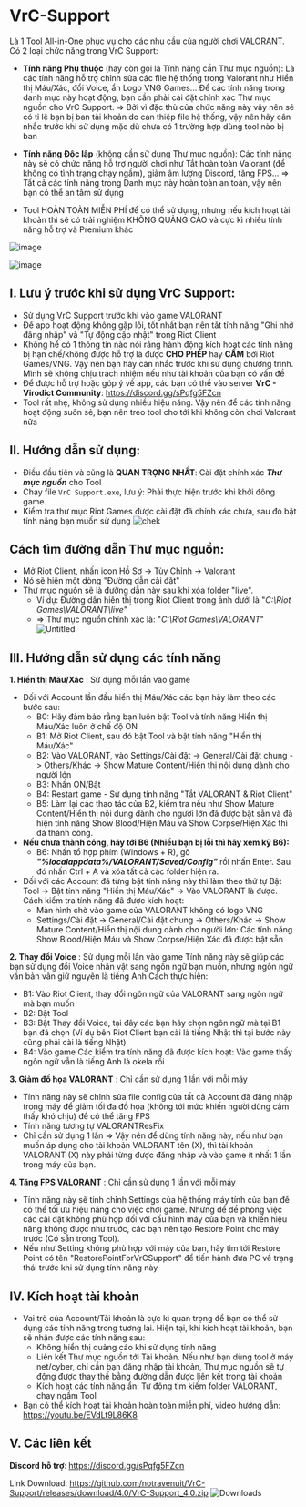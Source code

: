 # VrC-Support
Là 1 Tool All-in-One phục vụ cho các nhu cầu của người chơi VALORANT. Có 2 loại chức năng trong VrC Support:
- **Tính năng Phụ thuộc** (hay còn gọi là Tính năng cần Thư mục nguồn): Là các tính năng hỗ trợ chỉnh sửa các file hệ thống trong Valorant như Hiển thị Máu/Xác, đổi Voice, ẩn Logo VNG Games... Để các tính năng trong danh mục này hoạt động, bạn cần phải cài đặt chính xác Thư mục nguồn cho VrC Support.
=> Bởi vì đặc thù của chức năng này vậy nên sẽ có tỉ lệ bạn bị ban tài khoản do can thiệp file hệ thống, vậy nên hãy cân nhắc trước khi sử dụng mặc dù chưa có 1 trường hợp dùng tool nào bị ban
- **Tính năng Độc lập** (không cần sử dụng Thư mục nguồn): Các tính năng này sẽ có chức năng hỗ trợ người chơi như Tắt hoàn toàn Valorant (để không có tình trạng chạy ngầm), giảm âm lượng Discord, tăng FPS...
=> Tất cả các tính năng trong Danh mục này hoàn toàn an toàn, vậy nên bạn có thể an tâm sử dụng

- Tool HOÀN TOÀN MIỄN PHÍ để có thể sử dụng, nhưng nếu kích hoạt tài khoản thì sẽ có trải nghiệm KHÔNG QUẢNG CÁO và cực kì nhiều tính năng hỗ trợ và Premium khác


![image](https://github.com/notravenuit/Virodict-VLRTool/assets/83875770/9f703572-8dd1-4b50-8af5-84022fe5b7c3)

![image](https://github.com/notravenuit/Virodict-VLRTool/assets/83875770/11d04f1e-f4a9-4559-aee2-e1b6a42fcc4b)

## I. **Lưu ý trước khi sử dụng VrC Support:**
  - Sử dụng VrC Support trước khi vào game VALORANT
  - Để app hoạt động không gặp lỗi, tốt nhất bạn nên tắt tính năng "Ghi nhớ đăng nhập" và "Tự động cập nhật" trong Riot Client
  - Không hề có 1 thông tin nào nói rằng hành động kích hoạt các tính năng bị hạn chế/không được hỗ trợ là được **CHO PHÉP** hay **CẤM** bởi Riot Games/VNG. Vậy nên bạn hãy cân nhắc trước khi sử dụng chương trình. Mình sẽ không chịu trách nhiệm nếu như tài khoản của bạn có vấn đề
  - Để được hỗ trợ hoặc góp ý về app, các bạn có thể vào server **VrC - Virodict Community**: https://discord.gg/sPqfg5FZcn
  - Tool rất nhẹ, không sử dụng nhiều hiệu năng. Vậy nên để các tính năng hoạt động suôn sẻ, bạn nên treo tool cho tới khi không còn chơi Valorant nữa


## II. **Hướng dẫn sử dụng:**

  - Điều đầu tiên và cũng là **QUAN TRỌNG NHẤT**: Cài đặt chính xác **_Thư mục nguồn_** cho Tool
  - Chạy file `VrC Support.exe`, lưu ý: Phải thực hiện trước khi khởi đông game.
  - Kiểm tra thư mục Riot Games được cài đặt đã chính xác chưa, sau đó bật tính năng bạn muốn sử dụng
![chek](https://github.com/notravenuit/VALORANTBloodDisplay/assets/83875770/4b3d9ae2-750a-480c-a749-fb21a49545f8)


## **Cách tìm đường dẫn Thư mục nguồn:**
  - Mở Riot Client, nhấn icon Hồ Sơ -> Tùy Chỉnh -> Valorant
  - Nó sẽ hiện một dòng "Đường dẫn cài đặt"
  - Thư mục nguồn sẽ là đường dẫn này sau khi xóa folder "live".
    + Ví dụ: Đường dẫn hiển thị trong Riot Client trong ảnh dưới là "_C:\Riot Games\VALORANT\live_"
    + => Thư mục nguồn chính xác là: "_C:\Riot Games\VALORANT_"
![Untitled](https://github.com/notravenuit/VrC-Support/assets/83875770/ee4cdb05-e129-451d-8e10-cb847fdcd09d)

## III. Hướng dẫn sử dụng các tính năng
**1. Hiển thị Máu/Xác** : Sử dụng mỗi lần vào game
- Đối với Account lần đầu hiển thị Máu/Xác các bạn hãy làm theo các bước sau:
  + B0: Hãy đảm bảo rằng bạn luôn bật Tool và tính năng Hiển thị Máu/Xác luôn ở chế độ ON
  + B1: Mở Riot Client, sau đó bật Tool và bật tính năng "Hiển thị Máu/Xác"
  + B2: Vào VALORANT, vào Settings/Cài đặt  -> General/Cài đặt chung -> Others/Khác -> Show Mature Content/Hiển thị nội dung dành cho người lớn
  + B3: Nhấn ON/Bật
  + B4: Restart game - Sử dụng tính năng "Tắt VALORANT & Riot Client"
  + B5: Làm lại các thao tác của B2, kiểm tra nếu như Show Mature Content/Hiển thị nội dung dành cho người lớn đã được bật sẵn và đã hiện tính năng Show Blood/Hiện Máu và Show Corpse/Hiện Xác thì đã thành công.
- **Nếu chưa thành công, hãy tới B6 (Nhiều bạn bị lỗi thì hãy xem kỹ B6):**
  + B6: Nhấn tổ hợp phím (Windows + R), gõ _**"%localappdata%/VALORANT/Saved/Config"**_ rồi nhấn Enter. Sau đó nhấn Ctrl + A và xóa tất cả các folder hiện ra.
- Đối với các Account đã từng bật tính năng này thì làm theo thứ tự Bật Tool -> Bật tính năng "Hiển thị Máu/Xác" -> Vào VALORANT là được.
Cách kiểm tra tính năng đã được kích hoạt:
    + Màn hình chờ vào game của VALORANT không có logo VNG
    + Settings/Cài đặt  -> General/Cài đặt chung -> Others/Khác -> Show Mature Content/Hiển thị nội dung dành cho người lớn: Các tính năng Show Blood/Hiện Máu và Show Corpse/Hiện Xác đã được bật sẵn

**2. Thay đổi Voice**  : Sử dụng mỗi lần vào game
Tính năng này sẽ giúp các bạn sử dụng đổi Voice nhân vật sang ngôn ngữ bạn muốn, nhưng ngôn ngữ văn bản vẫn giữ nguyên là tiếng Anh
Cách thực hiện:
 + B1: Vào Riot Client, thay đổi ngôn ngữ của VALORANT sang ngôn ngữ mà bạn muốn
 + B2:  Bật Tool
 + B3: Bật Thay đổi Voice, tại đây các bạn hãy chọn ngôn ngữ mà tại B1 bạn đã chọn (Ví dụ bên Riot Client bạn cài là tiếng Nhật thì tại bước này cũng phải cài là tiếng Nhật)
 + B4: Vào game
Các kiểm tra tính năng đã được kích hoạt: Vào game thấy ngôn ngữ vẫn là tiếng Anh là okela rồi

**3. Giảm đồ họa VALORANT** : Chỉ cần sử dụng 1 lần với mỗi máy
- Tính năng này sẽ chỉnh sửa file config của tất cả Account đã đăng nhập trong máy để giảm tối đa đồ họa (không tới mức khiến người dùng cảm thấy khó chịu) để có thể tăng FPS
- Tính năng tương tự VALORANTResFix
- Chỉ cần sử dụng 1 lần
=> Vậy nên để dùng tính năng này, nếu như bạn muốn áp dụng cho tài khoản VALORANT tên (X), thì tài khoản VALORANT (X) này phải từng được đăng nhập và vào game ít nhất 1 lần trong máy của bạn.
  
**4. Tăng FPS VALORANT** : Chỉ cần sử dụng 1 lần với mỗi máy
- Tính năng này sẽ tinh chỉnh Settings của hệ thống máy tính của bạn để có thể tối ưu hiệu năng cho việc chơi game. Nhưng để đề phòng việc các cài đặt không phù hợp đối với cấu hình máy của bạn và khiến hiệu năng không được như trước, các bạn nên tạo Restore Point cho máy trước (Có sẵn trong Tool). 
- Nếu như Setting không phù hợp với máy của bạn, hãy tìm tới Restore Point có tên "RestorePointForVrCSupport" để tiến hành đưa PC về trạng thái trước khi sử dụng tính năng này



## IV. Kích hoạt tài khoản
- Vai trò của Account/Tài khoản là cực kì quan trọng để bạn có thể sử dụng các tính năng trong tương lai. Hiện tại, khi kích hoạt tài khoản, bạn sẽ nhận được các tính năng sau:
  + Không hiển thị quảng cáo khi sử dụng tính năng
  + Liên kết Thư mục nguồn tới Tài khoản. Nếu như bạn dùng tool ở máy net/cyber, chỉ cần bạn đăng nhập tài khoản, Thư mục nguồn sẽ tự động được thay thế bằng đường dẫn được liên kết trong tài khoản
  + Kích hoạt các tính năng ẩn: Tự động tìm kiếm folder VALORANT, chạy ngầm Tool
- Bạn có thể kích hoạt tài khoản hoàn toàn miễn phí, video hướng dẫn: https://youtu.be/EVdLt9L86K8



## V. Các liên kết
**Discord hỗ trợ**: https://discord.gg/sPqfg5FZcn

Link Download: https://github.com/notravenuit/VrC-Support/releases/download/4.0/VrC-Support_4.0.zip
![Downloads](https://img.shields.io/github/downloads/notravenuit/VrC-Support/total)

